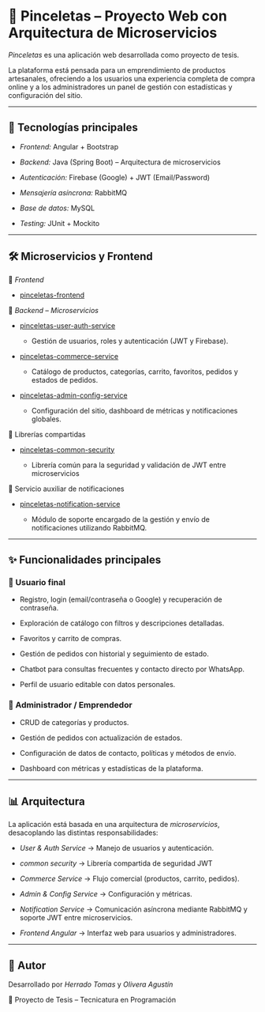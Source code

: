 # 🎨 Pinceletas – Proyecto Web con Arquitectura de Microservicios



*Pinceletas* es una aplicación web desarrollada como proyecto de tesis.  

La plataforma está pensada para un emprendimiento de productos artesanales, ofreciendo a los usuarios una experiencia completa de compra online y a los administradores un panel de gestión con estadísticas y configuración del sitio.



---



## 🚀 Tecnologías principales

- *Frontend:* Angular + Bootstrap  

- *Backend:* Java (Spring Boot) – Arquitectura de microservicios  

- *Autenticación:* Firebase (Google) + JWT (Email/Password)

- *Mensajería asíncrona:* RabbitMQ 

- *Base de datos:* MySQL  

- *Testing:* JUnit + Mockito  



---



## 🛠 Microservicios y Frontend



🔗 *Frontend*  

- [pinceletas-frontend](https://github.com/agustinoliver/pinceletas-frontend)  



🔗 *Backend – Microservicios*  

- [pinceletas-user-auth-service](https://github.com/agustinoliver/pinceletas-user-auth-service)  

  - Gestión de usuarios, roles y autenticación (JWT y Firebase).  

- [pinceletas-commerce-service](https://github.com/agustinoliver/pinceletas-commerce-service)  

  - Catálogo de productos, categorías, carrito, favoritos, pedidos y estados de pedidos.  

- [pinceletas-admin-config-service](https://github.com/agustinoliver/pinceletas-admin-config-service)  

  - Configuración del sitio, dashboard de métricas y notificaciones globales.



🔗 Librerías compartidas

- [pinceletas-common-security](https://github.com/TomasHerrado/pinceletas-common-security.git)

    - Librería común para la seguridad y validación de JWT entre microservicios



🔗 Servicio auxiliar de notificaciones
- [pinceletas-notification-service](https://github.com/agustinoliver/pinceletas-notification-service.git)

  - Módulo de soporte encargado de la gestión y envío de notificaciones utilizando RabbitMQ.



---



## ✨ Funcionalidades principales



### 👤 Usuario final

- Registro, login (email/contraseña o Google) y recuperación de contraseña.  

- Exploración de catálogo con filtros y descripciones detalladas.  

- Favoritos y carrito de compras.  

- Gestión de pedidos con historial y seguimiento de estado.  

- Chatbot para consultas frecuentes y contacto directo por WhatsApp.  

- Perfil de usuario editable con datos personales.  



### 🛒 Administrador / Emprendedor

- CRUD de categorías y productos.  

- Gestión de pedidos con actualización de estados.  

- Configuración de datos de contacto, políticas y métodos de envío.  

- Dashboard con métricas y estadísticas de la plataforma.  



---



## 📊 Arquitectura



La aplicación está basada en una arquitectura de *microservicios*, desacoplando las distintas responsabilidades:  



- *User & Auth Service* → Manejo de usuarios y autenticación.

- *common security* → Librería compartida de seguridad JWT

- *Commerce Service* → Flujo comercial (productos, carrito, pedidos).  

- *Admin & Config Service* → Configuración y métricas.

- *Notification Service* → Comunicación asíncrona mediante RabbitMQ y soporte JWT entre microservicios. 

- *Frontend Angular* → Interfaz web para usuarios y administradores.  



---



## 📌 Autor

Desarrollado por *Herrado Tomas* y *Olivera Agustín*  

📍 Proyecto de Tesis – Tecnicatura en Programación
